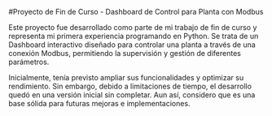 #Proyecto de Fin de Curso - Dashboard de Control para Planta con Modbus

Este proyecto fue desarrollado como parte de mi trabajo de fin de curso y representa mi primera experiencia programando en Python. Se trata de un Dashboard interactivo diseñado para controlar una planta a través de una conexión Modbus, permitiendo la supervisión y gestión de diferentes parámetros.

Inicialmente, tenía previsto ampliar sus funcionalidades y optimizar su rendimiento. Sin embargo, debido a limitaciones de tiempo, el desarrollo quedó en una versión inicial sin completar. Aun así, considero que es una base sólida para futuras mejoras e implementaciones.
